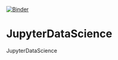 [![Binder](https://mybinder.org/badge_logo.svg)](https://mybinder.org/v2/gh/bundit786/JupyterDataScience/master)
# JupyterDataScience
JupyterDataScience
